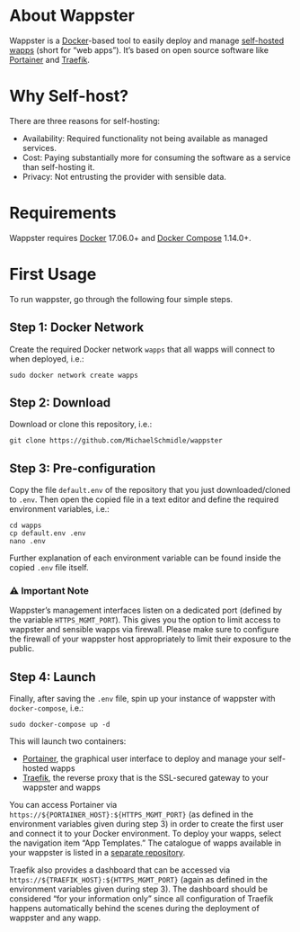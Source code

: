 # About Wappster

Wappster is a [Docker](https://www.docker.com/)-based tool to easily deploy and manage [self-hosted wapps](https://github.com/MichaelSchmidle/wapps) (short for “web apps”). It’s based on open source software like [Portainer](https://www.portainer.io/) and [Traefik](https://traefik.io/).

# Why Self-host?

There are three reasons for self-hosting:

* Availability: Required functionality not being available as managed services.
* Cost: Paying substantially more for consuming the software as a service than self-hosting it.
* Privacy: Not entrusting the provider with sensible data.

# Requirements

Wappster requires [Docker](https://www.docker.com/) 17.06.0+ and [Docker Compose](https://docs.docker.com/compose/) 1.14.0+.

# First Usage

To run wappster, go through the following four simple steps.

## Step 1: Docker Network

Create the required Docker network ``wapps`` that all wapps will connect to when deployed, i.e.:

```
sudo docker network create wapps
```

## Step 2: Download

Download or clone this repository, i.e.:

```
git clone https://github.com/MichaelSchmidle/wappster
```

## Step 3: Pre-configuration

Copy the file ``default.env`` of the repository that you just downloaded/cloned to ``.env``. Then open the copied file in a text editor and define the required environment variables, i.e.:

```
cd wapps
cp default.env .env
nano .env
```

Further explanation of each environment variable can be found inside the copied ``.env`` file itself.

### :warning: Important Note

Wappster’s management interfaces listen on a dedicated port (defined by the variable ``HTTPS_MGMT_PORT``). This gives you the option to limit access to wappster and sensible wapps via firewall. Please make sure to configure the firewall of your wappster host appropriately to limit their exposure to the public.

## Step 4: Launch

Finally, after saving the ``.env`` file, spin up your instance of wappster with ``docker-compose``, i.e.:

```
sudo docker-compose up -d
```

This will launch two containers:
* [Portainer](https://www.portainer.io/), the graphical user interface to deploy and manage your self-hosted wapps
* [Traefik](https://traefik.io/), the reverse proxy that is the SSL-secured gateway to your wappster and wapps

You can access Portainer via ``https://${PORTAINER_HOST}:${HTTPS_MGMT_PORT}`` (as defined in the environment variables given during step 3) in order to create the first user and connect it to your Docker environment. To deploy your wapps, select the navigation item “App Templates.” The catalogue of wapps available in your wappster is listed in a [separate repository](https://github.com/MichaelSchmidle/wapps).

Traefik also provides a dashboard that can be accessed via ``https://${TRAEFIK_HOST}:${HTTPS_MGMT_PORT}`` (again as defined in the environment variables given during step 3). The dashboard should be considered “for your information only” since all configuration of Traefik happens automatically behind the scenes during the deployment of wappster and any wapp.
